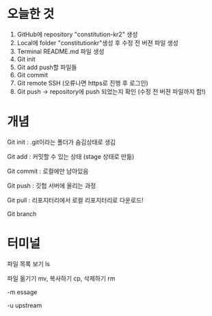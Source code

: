 # 오늘한 것

1. GitHub에 repository "constitution-kr2" 생성
2. Local에 folder "constitutionkr"생성 후 수정 전 버젼 파일 생성
3. Terminal README.md 파일 생성
5. Git init
6. Git add push할 파일들
7. Git commit
8. Git remote SSH (오류나면 https로 진행 후 로그인)
9. Git push -> repository에 push 되었는지 확인 (수정 전 버젼 파일까지 함!)

# 개념

Git init  : .git이라는 폴더가 숨김상태로 생김

Git add : 커밋할 수 있는 상태 (stage 상태로 만듦)

Git commit : 로컬에만 남아있음

Git push : 깃헙 서버에 올리는 과정

Git pull : 리포지터리에서 로컬 리포지터리로 다운로드!

Git branch

# 터미널

파일 목록 보기 ls

파일 옮기기 mv, 복사하기 cp, 삭제하기 rm

-m essage

-u upstream
